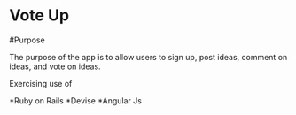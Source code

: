 # Vote Up

#Purpose

The purpose of the app is to allow users to sign up, post ideas, comment on ideas, and vote on ideas.

Exercising use of

*Ruby on Rails
*Devise
*Angular Js
